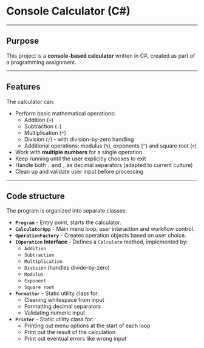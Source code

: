 # Console Calculator (C#)

---

## Purpose

This project is a **console-based calculator** written in C#, 
created as part of a programming assignment.

---

## Features

The calculator can:
- Perform basic mathematical operations:
  - Addition (`+`)
  - Subtraction (`-`)
  - Multiplication (`*`)
  - Division (`/`) - with division-by-zero handling
  - Additional operations: modulus (`%`), exponents (`^`) and square root (`r`)
- Work with **multiple numbers** for a single operation
- Keep running until the user explicitly chooses to exit
- Handle both `.` and `,` as decimal separators (adapted to current culture)
- Clean up and validate user input before processing

---

## Code structure

The program is organized into separate classes:

- **`Program`** - Entry point, starts the calculator.
- **`CalculatorApp`** - Main menu loop, user interaction and workflow control.
- **`OperationFactory`** - Creates operation objects based on user choice.
- **`IOperation` Interface** - Defines a `Calculate` method, implemented by:
  - `Addition`
  - `Subtraction`
  - `Multiplication`
  - `Division` (handles divide-by-zero)
  - `Modulus`
  - `Exponent`
  - `Square root`
- **`Formatter`** - Static utility class for:
  - Cleaning whitespace from input
  - Formatting decimal separators
  - Validating numeric input
- **`Printer`** - Static utility class for:
  - Printing out menu options at the start of each loop
  - Print out the result of the calculation
  - Print out eventual errors like wrong input
